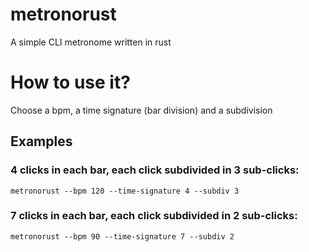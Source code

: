 # metronorust
A simple CLI metronome written in rust

# How to use it?
Choose a bpm, a time signature (bar division) and a subdivision

## Examples

### 4 clicks in each bar, each click subdivided in 3 sub-clicks:

    metronorust --bpm 120 --time-signature 4 --subdiv 3

### 7 clicks in each bar, each click subdivided in 2 sub-clicks:

    metronorust --bpm 90 --time-signature 7 --subdiv 2